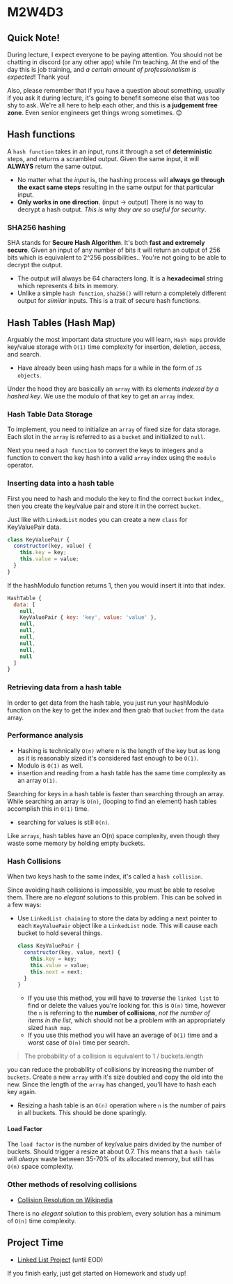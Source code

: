 # M2W4D3

## Quick Note!

During lecture, I expect everyone to be paying attention. You should not be chatting in discord (or any other app) while I'm teaching. At the end of the day this is job training, and *a certain amount of professionalism is expected*! Thank you!

Also, please remember that if you have a question about something, usually if you ask it during lecture, it's going to benefit someone else that was too shy to ask. We're all here to help each other, and this is **a judgement free zone**. Even senior engineers get things wrong sometimes. 😊

## Hash functions

A `hash function` takes in an input, runs it through a set of **deterministic** steps, and returns a scrambled output. Given the same input, it will **ALWAYS** return the same output.

- No matter what the *input* is, the hashing process will **always go through the exact same steps** resulting in the same output for that particular input.
- **Only works in one direction**. (input -> output) There is no way to decrypt a hash output. *This is why they are so useful for security*.

### SHA256 hashing

SHA stands for **Secure Hash Algorithm**. It's both **fast and extremely secure**. Given an input of any number of bits it will return an output of 256 bits which is equivalent to 2^256 possibilities.. You're not going to be able to decrypt the output.

- The output will always be 64 characters long. It is a **hexadecimal** string which represents 4 bits in memory.
- Unlike a simple `hash function`, `sha256()` will return a completely different output for *similar* inputs. This is a trait of secure hash functions.

## Hash Tables (Hash Map)

Arguably the most important data structure you will learn, `Hash maps` provide key/value storage with `O(1)` time complexity for insertion, deletion, access, and search.

- Have already been using hash maps for a while in the form of `JS objects`.

Under the hood they are basically an `array` with its elements *indexed by a hashed key*. We use the modulo of that key to get an `array` index.

### Hash Table Data Storage

To implement, you need to initialize an `array` of fixed size for data storage. Each slot in the `array` is referred to as a `bucket` and initialized to `null`.

Next you need a `hash function` to convert the keys to integers and a function to convert the key hash into a valid `array` index using the `modulo` operator.

### Inserting data into a hash table

First you need to hash and modulo the key to find the correct `bucket` index,, then you create the key/value pair and store it in the correct `bucket`.

Just like with `LinkedList` nodes you can create a new `class` for KeyValuePair data.

```js
class KeyValuePair {
  constructor(key, value) {
    this.key = key;
    this.value = value;
  }
}
```

If the hashModulo function returns 1, then you would insert it into that index.

```js
HashTable {
  data: [
    null,
    KeyValuePair { key: 'key', value: 'value' },
    null,
    null,
    null,
    null,
    null,
    null
  ]
}
```

### Retrieving data from a hash table

In order to get data from the hash table, you just run your hashModulo function on the key to get the index and then grab that `bucket` from the `data` array.

### Performance analysis

- Hashing is technically `O(n)` where n is the length of the key but as long as it is reasonably sized it's considered fast enough to be `O(1)`.
- Modulo is `O(1)` as well.
- insertion and reading from a hash table has the same time complexity as an array `O(1)`.

Searching for keys in a hash table is faster than searching through an array. While searching an array is `O(n)`, (looping to find an element) hash tables accomplish this in `O(1)` time.

- searching for values is still `O(n)`.

Like `arrays`, hash tables have an O(n) space complexity, even though they waste some memory by holding empty buckets.

### Hash Collisions

When two keys hash to the same index, it's called a `hash collision`.

Since avoiding hash collisions is impossible, you must be able to resolve them. There are no *elegant* solutions to this problem. This can be solved in a few ways:

- Use `LinkedList chaining` to store the data by adding a next pointer to each `KeyValuePair` object like a `LinkedList` node. This will cause each bucket to hold several things.

  ```js
  class KeyValuePair {
    constructor(key, value, next) {
      this.key = key;
      this.value = value;
      this.next = next;
    }
  }
  ```

  - If you use this method, you will have to *traverse* the `linked list` to find or delete the values you're looking for. this is `O(n)` time, however the `n` is referring to the **number of collisions**, *not the number of items in the list*, which should not be a problem with an appropriately sized `hash map`.
  - If you use this method you will have an average of `O(1)` time and a worst case of `O(n)` time per search.

> The probability of a collision is equivalent to 1 / buckets.length

 you can reduce the probability of collisions by increasing the number of `buckets`. Create a new `array` with it's size doubled and copy the old into the new. Since the length of the `array` has changed, you'll have to hash each key again.

- Resizing a hash table is an `O(n)` operation where `n` is the number of pairs in all buckets. This should be done sparingly.

#### **Load Factor**

The `load factor` is the number of key/value pairs divided by the number of buckets. Should trigger a resize at about 0.7. This means that a `hash table` will *always* waste between 35-70% of its allocated memory, but still has `O(n)` space complexity.

### Other methods of resolving collisions

- [Collision Resolution on Wikipedia](https://en.wikipedia.org/wiki/Hash_table#Collision_resolution)

There is no *elegant* solution to this problem, every solution has a minimum of `O(n)` time complexity.

## Project Time

- [Linked List Project](https://open.appacademy.io/learn/js-py---pt-may-2022-online/week-10---data-structures/linked-list-project) (until EOD)

If you finish early, just get started on Homework and study up!
